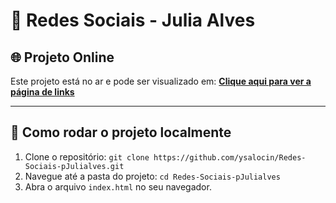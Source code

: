 # 🔗 Redes Sociais - Julia Alves

## 🌐 Projeto Online
Este projeto está no ar e pode ser visualizado em: 
[**Clique aqui para ver a página de links**](https://pjulialves.com.br/)

---
## 🚀 Como rodar o projeto localmente
1. Clone o repositório: `git clone https://github.com/ysalocin/Redes-Sociais-pJulialves.git`
2. Navegue até a pasta do projeto: `cd Redes-Sociais-pJulialves`
3. Abra o arquivo `index.html` no seu navegador.
